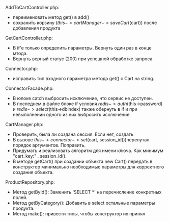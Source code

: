 AddToCartController.php:
* переименовать метод get() в add()
* сохранить корзину ($this->cartManager->saveCart($cart)) после добавления продукта

GetCartController.php:
* В if'е только определить параметры. Вернуть один раз в конце мтода. 
* Вернуть верный статус (200) при успешной обработке запроса.

Connector.php:
* исправить тип входного параметра метода get() с Cart на string.

ConnectorFacade.php: 
* В юлоке catch выбросить исключение, что сервис не доступен.
* В последнем в файле блоке if условия $redis->auth($this->password) и $redis->select($this->dbindex) также обернуть в if и при невыполнении одного из них выбросить исключение.

CartManager.php:
* Проверить, была ли создана сессия. Если нет, создать
* В вызове $this->connector->set($cart, session_id())перепутан порядок аргументов. Поправить.
* Придумать и реализовать алгоритм для имени ключа. Как минимум "cart_key:" . session_id().
* В методе getCart() при создании объекта new Cart() передать в конструктор минимально необходимые параметры для корректного создания объекта.

ProductRepository.php:
* Метод getById(): Заменить 'SELECT *' на перечисление конкретных полей.
* Метод getByCategory(): Добавить в select остальные параметры продукта.
* Метод make(): привести типы, чтобы конструктор их принял